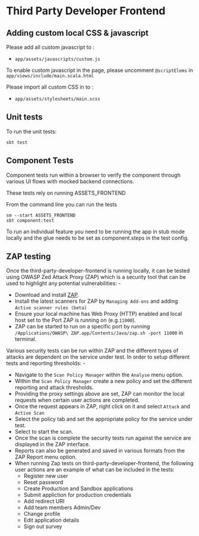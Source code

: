 # Third Party Developer Frontend

## Adding custom local CSS & javascript
Please add all custom javascript to :
* `app/assets/javascripts/custom.js`

To enable custom javascript in the page, please uncomment `@scriptElems` in `app/views/include/main.scala.html`

Please import all custom CSS in to :
* `app/assets/stylesheets/main.scss`

## Unit tests
To run the unit tests:

```
sbt test
```

## Component Tests
Component tests run within a browser to verify the component through various UI flows with mocked backend connections. 

These tests rely on running ASSETS_FRONTEND

From the command line you can run the tests

```
sm --start ASSETS_FRONTEND
sbt component:test
```

To run an individual feature you need to be running the app in stub mode locally and the glue needs to be set as component.steps in the test config.


## ZAP testing
Once the third-party-developer-frontend is running locally, it can be tested using OWASP Zed Attack Proxy (ZAP) which is a security tool that can be used to highlight any potential vulnerabilities: - 
* Download and install [ZAP](https://www.owasp.org/index.php/OWASP_Zed_Attack_Proxy_Project).
* Install the latest scanners for ZAP by `Managing Add-ons` and adding `Active scanner rules (beta)` 
* Ensure your local machine has Web Proxy (HTTP) enabled and local host set to the Port ZAP is running on (e.g.`11000`).
* ZAP can be started to run on a specific port by running `/Applications/OWASP\ ZAP.app/Contents/Java/zap.sh -port 11000` in terminal.

Various security tests can be run within ZAP and the different types of attacks are dependent on the service under test. In order to setup different tests and reporting thresholds: -
* Navigate to the `Scan Policy Manager` within the `Analyse` menu option.
* Within the `Scan Policy Manager` create a new policy and set the different reporting and attack thresholds.
* Providing the proxy settings above are set, ZAP can monitor the local requests when certain user actions are completed.
* Once the request appears in ZAP, right click on it and select `Attack` and `Active Scan`
* Select the policy tab and set the appropriate policy for the service under test.
* Select to start the scan.
* Once the scan is complete the security tests run against the service are displayed in the ZAP interface.
* Reports can also be generated and saved in various formats from the ZAP Report menu option.
* When running Zap tests on third-party-developer-frontend, the following user actions are an example of what can be included in the tests:
  * Register new user
  * Reset password
  * Create Production and Sandbox applications
  * Submit appliction for production credentials
  * Add redirect URI
  * Add team members Admin/Dev
  * Change profile
  * Edit application details
  * Sign out survey



